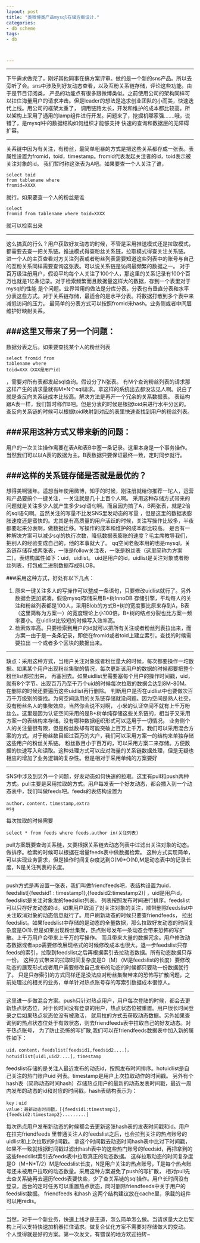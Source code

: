 ```yaml
---
layout: post
title: "类微博类产品mysql存储方案设计."
categories:
- db scheme 
tags:
- db



---
```




----

下午需求做完了，刚好其他同事在搞方案评审。做的是一个新的sns产品。所以去旁听了会。sns中涉及到好友动态查看，以及互粉关系链存储，评论这些功能。由于是节目订阅类， 产品的功能点有很多跟微博类似。之前使用公司的架构同样可以扛住海量用户的请求冲击。但是leader的想法是追求创业团队的小而美，快速迭代上线。用公司的框架太重了， 调用链路太长，开发和维护的成本都比较高。所以架构上采用了通用的lamp组件进行开发。问题来了，挖掘机哪家强.......哦，说错了，是mysql中的数据结构如何组织才能够支持 快速的查询和数据层的无障碍扩容。 

----
关系链中因为有关注，有粉丝，最简单粗暴的方式是把这些关系都存成一张表。表属性设置为fromid，toid，timestamp。fromid代表发起关注者的id，toid表示被关注对象的id。 我们暂时称这张表为A吧。如果要查一个人关注了谁，<pre><code>select toid from tablename where fromid=XXXX</code></pre>就行。如果要查一个人的粉丝是谁<pre><code>select fromid from tablename where toid=XXXX</code></pre>就可以检索出来


----
这么搞真的行么？用户获取好友动态的时候，不管是采用推送模式还是拉取模式，都需要去查一把关系链。推送模式得查粉丝关系链，拉取模式得查关注关系链。 进一个人的主页查看对方关注列表或者粉丝列表需要知道这些列表中的账号与自己的互粉关系同样需要查询这张表。可以说关系链是访问最频繁的数据之一。 对于百万级注册用户，假设平均每个人关注了100个人，那这里的关系记录有100个百万也就是1亿条记录。对于检索频繁而且数据量这样大的数据，存到一个表里对于mysql的性能 是个问题。业界常用的做法是分库分表。分表也有垂直分表和水平分表这些方式。对于关系链存储，最适合的是水平分表。将数据打散到多个表中来减低访问的压力。 最简单的分表方式可以按照fromid来hash。业务侧或者中间层维护好映射关系。


###这里又带来了另一个问题：
----
数据分表之后。如果要查找某个人的粉丝列表<pre><code>select  fromid  from tablename  where toid=XXX（XXX是用户id）</code></pre>，需要对所有表都发起sql查询。假设分了N张表。 有M个查询粉丝列表的请求那这样产生的请求量就有M*N个sql请求。拿这样的系统出去都没法见人啊。说白了就是查反向关系链成本比较高。解决方法是再开一个冗余的关系数据表。 表结构跟A表一样，我们暂时称作B吧。但是分表的时候是根据toid来进行水平分区的。查反向关系链的时候可以根据toid映射到对应的表里快速查找到用户的粉丝列表。


###采用这种方式又带来新的问题：
----
用户的一次关注操作需要在表A和表B中塞一条记录。这里本身是一个事务操作。当然我们可以以A表的数据为主。B表数据只要保证最终一致，定时同步就行。


###这样的关系链存储是否就是最优的？
----
想得美啊骚年。遥想当年使用微博，知乎的时候，刚注册就给你推荐一坨人，运营和产品要搞个一键关注，一关注就是几十上百个人啊。 采用这种存储方式带来的问题就是关注多少人就产生多少sql语句啊。而且因为搞了A，B两张表，就是2倍的sql语句啊。虽然关注的写量不比发SNS里发动态的写量 ，但是这里的数据表膨胀速度还是蛮快的。尤其是有高质量的用户活跃的时候，关注写操作比较多，半夜都要起来分表啊，做数据迁移。写操作的成本和维护的成本都比较高。 是否有一种解决方案可以减少sql的执行次数，降低数据表膨胀的速度？毛主席教导我们，把别人的经验变成自己的，他的本事就大了。 qq空间老版本用的也是mysql。关系链存储存成两张表，一张是follow关注表，一张是粉丝表（这里简称为方案二）。表结构属性如下：uid，uidlist。 uid是用户的id，uidlist是关注对象或者粉丝列表，打包成二进制数据存成BLOB。


###采用这种方式，好处有以下几点：
1. 原来一键关注多人的写操作可以整成一条语句，只要修改uidlist就行了。另外数据会更加紧凑。假设mysql存储采用B+树InnoDB 存储引擎，平均每人的关注和粉丝列表都是100人，采用Blob的方式B+树的宽度要比原来存到A，B表（这里简称为方案一）的宽度理论上小100倍。B+树的结点分裂也比方案一频率要小。在uidlist比较短的时候写入效率高。 
2. 检索效率高。只要检索到用户的id就可以把所有关注或者粉丝列表拉出来，而方案一由于是一条条记录，即使在fromid或者toid上建立索引。查找的时候需要拉出
一个或者多个区块的数据出来。


----
缺点：采用这种方式，当用户关注对象或者粉丝量大的时候，每次都要操作一坨数据。如果某个用户出现粉丝集聚的情况，每次更新该用户的数据的时候都要把整个粉丝list都拉出来， 再塞回去。如果uidlist里需要塞每个用户的操作时间戳，uid，就有8个字节。出现百万乃至千万个uid的时候每次拉取的数据会达到8M-80M。在删除的时候还要遍历这些uidlist再行删除。 判断用户是否在uidlist中也要做次百万千万级别的查找。为何空间适用的关系链存储就没问题。因为空间是熟人社交，没有粉丝名人的集聚效应。当然你会说不对啊， 小米的认证空间不就有上千万粉丝么。这里是因为认证空间采用的是B+树单纯存储这些关系链的，相当于又采用方案一的表结构来存储。没有哪种数据组织形式可以适用于一切情况。 业务侧个人的关注量很有限，但是粉丝数却有可能突破上百万上千万。我们可以采用混合方案的方式。对于粉丝数目超过百万的大户，我们可以采用方案一的结构来单独存储这些用户的粉丝关系链。
粉丝数目小于百万的，可以采用方案二来存储。方便数据的快速写入和读取。这种处理方式可以应对海量的关系链数据处理，但是无疑也相应的增加了业务逻辑的复杂性。但是相对于采用单纯的方案要好


----
SNS中涉及到另外一个问题，好友动态如何快速的拉取。这里有pull和push两种方式。pull主要是采用拉取的方式。用户每发表一个好友动态，都会插入到一个动态表中，我们叫做feeds吧。feeds的表结构设置为 <pre><code>author，content，timestamp,extra msg</code></pre>每次拉取的时候需要 
<pre><code>select * from feeds where feeds.author in(关注列表)</code></pre>
pull方案既要查询关系链，又要根据关系链去动态列表中过滤出关注对象的动态。做排序。检索的时候可以根据在增量feeds表中做数据检索。 这种方式实现简单，可以实现业务需求，但是操作时间复杂度达到O(M)*O(N),M是动态表中的记录长度，N是关注列表的长度。


----
push方式是再设置一张表，我们叫做friendfeeds吧，表结构设置为uid，feedslist[{feedsid1 : timestamp1},{feedsid2:timestamp2}] ，uid是用户id，feedslist是关注对象发的feedslist列表。 列表按照发布时间进行排序。feedslist可以只存好友动态的id。如果用户取消了对关注对象的关注，顺带删除feedslist中关注取消对象的动态信息就行了。用户刷新动态的时候只要查friendfeeds， 拉出feedslist。如果feedslist中存储的是动态的全量数据，那么拉取好友动态的时间复杂度是O(1).但是如果出现粉丝集聚，热点账号发布一条动态会带来恐怖的写扩散。上千万用户会带来上千万的写操作。 而且带来大量的数据冗余。用户修改动态数据或者app需要修改展现格式的时候修改成本也很大。退一步feedslist只存feeds的索引，拉取到feedslist之后再根据索引去拉动态数据。所有动态数据只存一份。 这种方式带来的拉取时间复杂度是O（M）（M是feedslist的长度）要修改动态的展现形式或者用户需要修改自己发布的动态的时候都只要动一份数据就行了。 只是只存索引的方式同样还是没法应对粉丝集聚带来的恐怖写扩散问题，之前处理过的相关的业务，单单针对热点账号存的写索引数据成本很惊人。


----
这里进一步做混合方案。push只针对热点用户，用户每次登陆的时候，都会去更新热点状态位，对于长时间没有登录的用户，热点状态位被重置。用户很长时间登录之后如果热点状态位没有被激活， 就用拉的方式去获取动态数据。另外如果查询到的热点状态位处于有效状态，则去friendfeeds表中拉取自己的好友动态。对于热点账号， 为了防止恐怖的写扩散,我们可以在friendfeeds数据表中加入新的属性如下：<pre><code>uid，content，feedslist[feedsid1,feedsid2....]，hotuidlist[uid1,uid2....]，timestamp</code></pre> feedslist存储的是关注人最近发布的动态id，按照发布时间排序。hotuidlist是自己关注的热门账户uid 列表。timestamp是用户上次拉取动作的时间戳。 另外有个hash表（简称动态时间hash）存储热点用户的最新的动态发表时间戳，最近一周内发布的动态的id和对应的时间戳，hash表结构表示为：
<pre><code>key：uid
value：最新动态时间戳，[{feedsid1:timestamp1},{feedsid2:timestamp2}.........]</code></pre>
每次热点用户发布新动态的时候都会去更新这张hash表的发表时间戳和id。用户在拉完friendfeeds   里普通关注人的feedslist之后，也会拉到关注的热点账号的uidlist和上次拉取的时间戳。 拿这个时间戳去动态时间hash表中比对下时间戳，如果不一致就根据时间戳过滤出hash表中的这些热门账号的feedsid，再把拿到的这些feedslist索引去feeds表中拉取真正的动态数据。 这样拉取动态的时间复杂度是O（M+N*T/2）M是feedslist长度，N是用户关注的热点账号，T是每个热点账号还未被用户拉取的动态数量。采用这种方案避免了push的写扩散， 相对pull先去查关系链再去遍历feeds表要快些，少了查关系链的sql操作。用户长时间没有登录，后台的定时任务可以重置热点状态，同时删除friendfeeds中关于用户的feedslist数据。 friendfeeds  和hash  这两个结构建议放在cache里，承载的组件可以用redis。


----
当然，对于一个新业务，快速上线才是王道，怎么简单怎么做。当请求量大之后架构上可以支持快速加机器扛住请求。做复合优化方案不需要对存储做大的变动。 个人觉得就是好的方案。第一次发文，有错误的地方欢迎拍砖~






